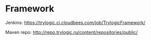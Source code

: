 Framework
=========
Jenkins: https://trylogic.ci.cloudbees.com/job/TrylogicFramework/

Maven repo: http://repo.trylogic.ru/content/repositories/public/